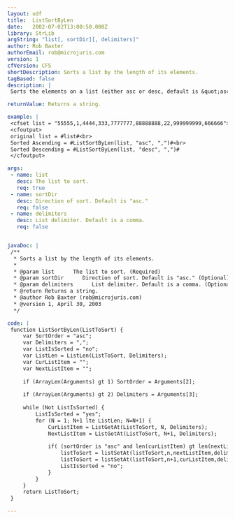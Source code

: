 ```yaml
---
layout: udf
title:  ListSortByLen
date:   2002-07-02T13:00:50.000Z
library: StrLib
argString: "list[, sortDir][, delimiters]"
author: Rob Baxter
authorEmail: rob@microjuris.com
version: 1
cfVersion: CF5
shortDescription: Sorts a list by the length of its elements.
tagBased: false
description: |
 Sorts the elements on a list (either asc or desc, default is &quot;asc&quot;) by their Len() value. Uses bubble sort internally and as such is not recommended for large lists.

returnValue: Returns a string.

example: |
 <cfset list = "55555,1,4444,333,7777777,88888888,22,999999999,666666">
 <cfoutput>
 original list = #list#<br>
 Sorted Ascending = #ListSortByLen(list, "asc", ",")#<br>
 Sorted Descending = #ListSortByLen(list, "desc", ",")#
 </cfoutput>

args:
 - name: list
   desc: The list to sort.
   req: true
 - name: sortDir
   desc: Direction of sort. Default is "asc."
   req: false
 - name: delimiters
   desc: List delimiter. Default is a comma.
   req: false


javaDoc: |
 /**
  * Sorts a list by the length of its elements.
  * 
  * @param list      The list to sort. (Required)
  * @param sortDir      Direction of sort. Default is "asc." (Optional)
  * @param delimiters      List delimiter. Default is a comma. (Optional)
  * @return Returns a string. 
  * @author Rob Baxter (rob@microjuris.com) 
  * @version 1, April 30, 2003 
  */

code: |
 function ListSortByLen(ListToSort) {
     var SortOrder = "asc";
     var Delimiters = ",";
     var ListIsSorted = "no";
     var ListLen = ListLen(ListToSort, Delimiters);
     var CurListItem = "";
     var NextListItem = "";
 
     if (ArrayLen(Arguments) gt 1) SortOrder = Arguments[2];
     
     if (ArrayLen(Arguments) gt 2) Delimiters = Arguments[3];
         
     while (Not ListIsSorted) {
         ListIsSorted = "yes";
         for (N = 1; N+1 lte ListLen; N=N+1) {
             CurListItem = ListGetAt(ListToSort, N, Delimiters);
             NextListItem = ListGetAt(ListToSort, N+1, Delimiters);
             
             if( (sortOrder is "asc" and len(curListItem) gt len(nextListItem)) or (sortOrder is "desc" and len(curListItem) lt len(nextListItem))) {
                 listToSort = listSetAt(listToSort,n,nextListItem,delimiters);
                 listToSort = listSetAt(listToSort,n+1,curListItem,delimiters);
                 ListIsSorted = "no";
             }
         }
     }
     return ListToSort;
 }

---
```


